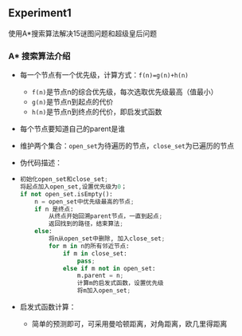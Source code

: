 ## Experiment1

使用A*搜索算法解决15谜图问题和超级皇后问题

### A* 搜索算法介绍

+ 每一个节点有一个优先级，计算方式：`f(n)=g(n)+h(n)`

  + `f(n)`是节点n的综合优先级，每次选取优先级最高（值最小）
  + `g(n)`是节点n到起点的代价
  + `h(n)`是节点n到终点的代价，即启发式函数
+ 每个节点要知道自己的parent是谁
+ 维护两个集合：`open_set`为待遍历的节点，`close_set`为已遍历的节点
+ 伪代码描述：
+ ```python
  初始化open_set和close_set;
  将起点加入open_set,设置优先级为0；
  if not open_set.isEmpty():
      n = open_set中优先级最高的节点;
      if n 是终点:
          从终点开始回溯parent节点，一直到起点;
          返回找到的路径，结束算法;
      else:
          将n从open_set中删除, 加入close_set;
          for m in n的所有邻近节点:
              if m in close_set:
                  pass;
              else if m not in open_set:
                  m.parent = n;
                  计算m的启发式函数，设置优先级
                  将m加入open_set;
  ```
+ 启发式函数计算：

  + 简单的预测即可，可采用曼哈顿距离，对角距离，欧几里得距离

